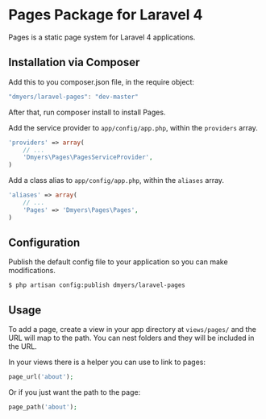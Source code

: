 # Pages Package for Laravel 4

Pages is a static page system for Laravel 4 applications.

## Installation via Composer

Add this to you composer.json file, in the require object:

```javascript
"dmyers/laravel-pages": "dev-master"
```

After that, run composer install to install Pages.

Add the service provider to `app/config/app.php`, within the `providers` array.

```php
'providers' => array(
    // ...
    'Dmyers\Pages\PagesServiceProvider',
)
```

Add a class alias to `app/config/app.php`, within the `aliases` array.

```php
'aliases' => array(
    // ...
    'Pages' => 'Dmyers\Pages\Pages',
)
```

## Configuration

Publish the default config file to your application so you can make modifications.

```console
$ php artisan config:publish dmyers/laravel-pages
```

## Usage

To add a page, create a view in your app directory at `views/pages/` and the URL will map to the path. You can nest folders and they will be included in the URL.

In your views there is a helper you can use to link to pages:

```php
page_url('about');
```

Or if you just want the path to the page:

```php
page_path('about');
```